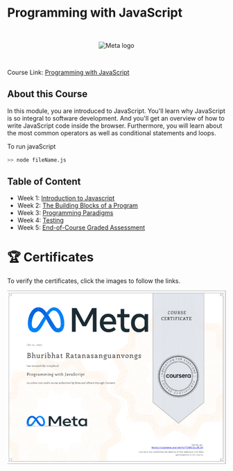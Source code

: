 # Programming with JavaScript

<br>

<p align="center">
    <img src="https://cdn.worldvectorlogo.com/logos/meta-1.svg" title="Meta logo" 
    alt="Meta logo" height="200"/>
</p>

<br>

Course Link: [Programming with JavaScript](https://www.coursera.org/learn/programming-with-javascript?specialization=meta-front-end-developer)


## About this Course

In this module, you are introduced to JavaScript. You'll learn why JavaScript is so integral to software development. And you'll get an overview of how to write JavaScript code inside the browser. Furthermore, you will learn about the most common operators as well as conditional statements and loops.

To run javaScript

```bash
>> node fileName.js
```

## Table of Content

- Week 1: [Introduction to Javascript](https://github.com/Bhuribhat/Meta-Front-End-Developer/tree/main/2.%20Programming%20with%20JavaScript/Week%201%20-%20Introduction%20to%20Javascript)
- Week 2: [The Building Blocks of a Program](https://github.com/Bhuribhat/Meta-Front-End-Developer/tree/main/2.%20Programming%20with%20JavaScript/Week%202%20-%20The%20Building%20Blocks%20of%20a%20Program)
- Week 3: [Programming Paradigms](https://github.com/Bhuribhat/Meta-Front-End-Developer/tree/main/2.%20Programming%20with%20JavaScript/Week%203%20-%20Programming%20Paradigms)
- Week 4: [Testing](https://github.com/Bhuribhat/Meta-Front-End-Developer/tree/main/2.%20Programming%20with%20JavaScript/Week%204%20-%20Testing)
- Week 5: [End-of-Course Graded Assessment](https://github.com/Bhuribhat/Meta-Front-End-Developer/tree/main/2.%20Programming%20with%20JavaScript/Week%205%20-%20End-of-Course%20Graded%20Assessment)


# 🏆 Certificates 
To verify the certificates, click the images to follow the links.

<p align="middle">
  <a href=""><img src="./Images/Certificate.png" height="400"></a>

